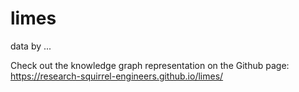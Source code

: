 # limes
  
data by ...  
 
Check out the knowledge graph representation on the Github page: https://research-squirrel-engineers.github.io/limes/
